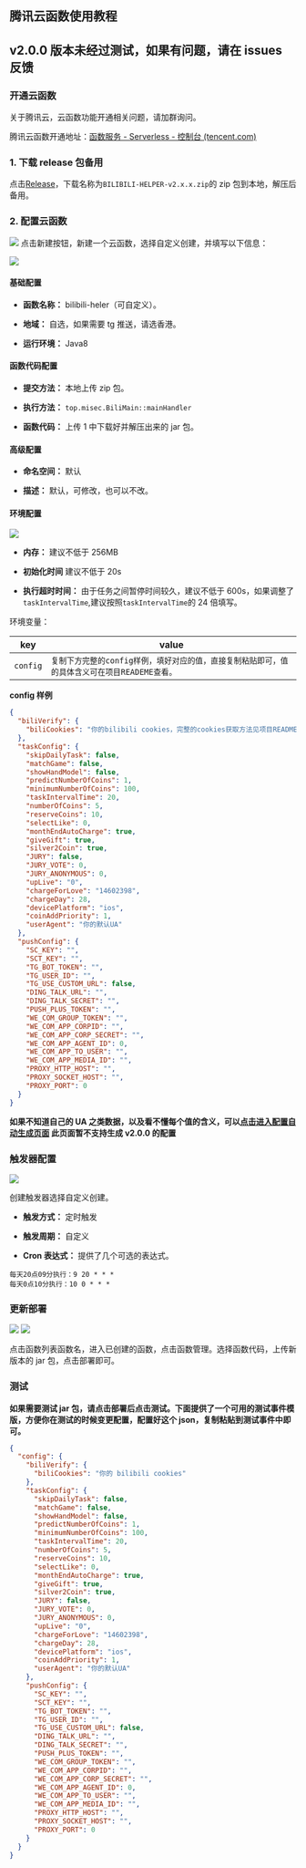 ## 腾讯云函数使用教程

## v2.0.0 版本未经过测试，如果有问题，请在 issues 反馈

### 开通云函数

关于腾讯云，云函数功能开通相关问题，请加群询问。

腾讯云函数开通地址：[函数服务 - Serverless - 控制台 (tencent.com)](https://console.cloud.tencent.com/scf/list?rid=4&ns=default)

### 1. 下载 release 包备用

点击[Release](https://github.com/JunzhouLiu/BILIBILI-HELPER-PRE/releases/)，下载名称为`BILIBILI-HELPER-v2.x.x.zip`的 zip 包到本地，解压后备用。

### 2. 配置云函数

![](IMG/scf/0.png)
点击新建按钮，新建一个云函数，选择自定义创建，并填写以下信息：

![](IMG/scf/1.png)

#### 基础配置

- **函数名称：** bilibili-heler（可自定义）。

- **地域：** 自选，如果需要 tg 推送，请选香港。

- **运行环境：** Java8

#### 函数代码配置

- **提交方法：** 本地上传 zip 包。

- **执行方法：** `top.misec.BiliMain::mainHandler`

- **函数代码：** 上传 1 中下载好并解压出来的 jar 包。

#### 高级配置

- **命名空间：** 默认

- **描述：** 默认，可修改，也可以不改。

#### 环境配置

![](IMG/scf/2.png)

- **内存：** 建议不低于 256MB

- **初始化时间** 建议不低于 20s

- **执行超时时间：** 由于任务之间暂停时间较久，建议不低于 600s，如果调整了`taskIntervalTime`,建议按照`taskIntervalTime`的 24 倍填写。

环境变量：

| key      | value                                                                                         |
| -------- | --------------------------------------------------------------------------------------------- |
| `config` | `复制下方完整的config样例，填好对应的值，直接复制粘贴即可，值的具体含义可在项目READEME查看。` |

**config 样例**

```json
{
  "biliVerify": {
    "biliCookies": "你的bilibili cookies，完整的cookies获取方法见项目README"
  },
  "taskConfig": {
    "skipDailyTask": false,
    "matchGame": false,
    "showHandModel": false,
    "predictNumberOfCoins": 1,
    "minimumNumberOfCoins": 100,
    "taskIntervalTime": 20,
    "numberOfCoins": 5,
    "reserveCoins": 10,
    "selectLike": 0,
    "monthEndAutoCharge": true,
    "giveGift": true,
    "silver2Coin": true,
    "JURY": false,
    "JURY_VOTE": 0,
    "JURY_ANONYMOUS": 0,
    "upLive": "0",
    "chargeForLove": "14602398",
    "chargeDay": 28,
    "devicePlatform": "ios",
    "coinAddPriority": 1,
    "userAgent": "你的默认UA"
  },
  "pushConfig": {
    "SC_KEY": "",
    "SCT_KEY": "",
    "TG_BOT_TOKEN": "",
    "TG_USER_ID": "",
    "TG_USE_CUSTOM_URL": false,
    "DING_TALK_URL": "",
    "DING_TALK_SECRET": "",
    "PUSH_PLUS_TOKEN": "",
    "WE_COM_GROUP_TOKEN": "",
    "WE_COM_APP_CORPID": "",
    "WE_COM_APP_CORP_SECRET": "",
    "WE_COM_APP_AGENT_ID": 0,
    "WE_COM_APP_TO_USER": "",
    "WE_COM_APP_MEDIA_ID": "",
    "PROXY_HTTP_HOST": "",
    "PROXY_SOCKET_HOST": "",
    "PROXY_PORT": 0
  }
}
```

**如果不知道自己的 UA 之类数据，以及看不懂每个值的含义，可以[点击进入配置自动生成页面](https://utils.misec.top/index) 此页面暂不支持生成 v2.0.0 的配置**

### 触发器配置

![](IMG/scf/3.png)

创建触发器选择自定义创建。

- **触发方式：** 定时触发

- **触发周期：** 自定义

- **Cron 表达式：** 提供了几个可选的表达式。

```
每天20点09分执行：9 20 * * *
每天0点10分执行：10 0 * * *
```

### 更新部署

![](IMG/scf/4.png)
![](IMG/scf/5.png)

点击函数列表函数名，进入已创建的函数，点击函数管理。选择函数代码，上传新版本的 jar 包，点击部署即可。

### 测试

**如果需要测试 jar 包，请点击部署后点击测试。下面提供了一个可用的测试事件模版，方便你在测试的时候变更配置，配置好这个 json，复制粘贴到测试事件中即可。**

```json
{
  "config": {
    "biliVerify": {
      "biliCookies": "你的 bilibili cookies"
    },
    "taskConfig": {
      "skipDailyTask": false,
      "matchGame": false,
      "showHandModel": false,
      "predictNumberOfCoins": 1,
      "minimumNumberOfCoins": 100,
      "taskIntervalTime": 20,
      "numberOfCoins": 5,
      "reserveCoins": 10,
      "selectLike": 0,
      "monthEndAutoCharge": true,
      "giveGift": true,
      "silver2Coin": true,
      "JURY": false,
      "JURY_VOTE": 0,
      "JURY_ANONYMOUS": 0,
      "upLive": "0",
      "chargeForLove": "14602398",
      "chargeDay": 28,
      "devicePlatform": "ios",
      "coinAddPriority": 1,
      "userAgent": "你的默认UA"
    },
    "pushConfig": {
      "SC_KEY": "",
      "SCT_KEY": "",
      "TG_BOT_TOKEN": "",
      "TG_USER_ID": "",
      "TG_USE_CUSTOM_URL": false,
      "DING_TALK_URL": "",
      "DING_TALK_SECRET": "",
      "PUSH_PLUS_TOKEN": "",
      "WE_COM_GROUP_TOKEN": "",
      "WE_COM_APP_CORPID": "",
      "WE_COM_APP_CORP_SECRET": "",
      "WE_COM_APP_AGENT_ID": 0,
      "WE_COM_APP_TO_USER": "",
      "WE_COM_APP_MEDIA_ID": "",
      "PROXY_HTTP_HOST": "",
      "PROXY_SOCKET_HOST": "",
      "PROXY_PORT": 0
    }
  }
}
```
